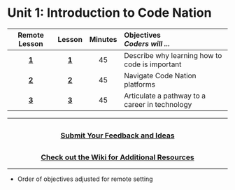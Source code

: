 # Unit 1: Introduction to Code Nation

|Remote Lesson|                                                    Lesson                                                     | Minutes | Objectives <br> _Coders will ..._            |
| :--------------:|:--------------------------------------: | :-----: | :--------------------------------------------- |
|[**1**](https://docs.google.com/presentation/d/1bxO8oCvLSGwGf1dSc-bcvs00elO7h9cBEToMXZKhuUQ/edit#slide=id.g51abcac1aa_0_0)| [**1**](https://docs.google.com/presentation/d/1INtV-eVoC1IFpt4JlQTfTgHCdFEDw82ikR8nZlEAvUI/edit?usp=sharing) |   45    | Describe why learning how to code is important |
|[**2**](https://docs.google.com/presentation/d/1LvJCj24LCJiv0_8gH3re71mQkBcU9jbHYuF_plgyvHw/edit#slide=id.g8f68bba986_0_353)| [**2**](https://docs.google.com/presentation/d/14Osxw5NMGJdAQe0YRV3BznXzg1yPOKxCoJPOkFupPHQ/edit?usp=sharing) |   45    |Navigate Code Nation platforms  |
|[**3**](https://docs.google.com/presentation/d/1gmXKrm5ywsN23GW67iEZ1uEFmqOG_Zt81kgEitldQSs/edit#slide=id.g8eb8d67476_0_397)| [**3**](https://docs.google.com/presentation/d/1ojN94pBLetwXHtRph-9moRq8A8PSt08WVzzRD85Qr0I/edit?usp=sharing) |   45    |    Articulate a pathway to a career in technology |

---
## <h3 align="center"><a href="https://forms.gle/vyAD1HFwXHZMRXrr9">Submit Your Feedback and Ideas</a></h3>

## <h3 align="center"><a href="https://github.com/itscodenation/curriculum-20-21/wiki">Check out the Wiki for Additional Resources</a></h3>

---
* Order of objectives adjusted for remote setting

